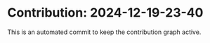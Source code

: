 # Contribution: 2024-12-19-23-40
This is an automated commit to keep the contribution graph active.

